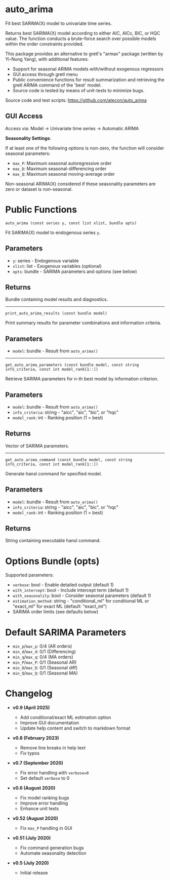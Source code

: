# auto_arima 

Fit best SARIMA(X) model to univariate time series.

Returns best SARIMA(X) model according to either AIC, AICc, BIC, or HQC value. The function conducts a brute-force search over possible models within the order constraints provided.

This package provides an alternative to gretl's "armax" package (written by Yi-Nung Yang), with additional features:

- Support for seasonal ARIMA models with/without exogenous regressors
- GUI access through gretl menu
- Public convenience functions for result summarization and retrieving the gretl ARIMA command of the 'best' model.
- Source code is tested by means of unit-tests to minimize bugs.

Source code and test scripts: https://github.com/atecon/auto_arima

## GUI Access

Access via: Model -> Univariate time series -> Automatic ARIMA

**Seasonality Settings**:

If at least one of the following options is non-zero, the function will consider seasonal parameters:

- `max_P`: Maximum seasonal autoregressive order
- `max_D`: Maximum seasonal-differencing order
- `max_Q`: Maximum seasonal moving-average order

Non-seasonal ARIMA(X) considered if these seasonality parameters are zero or dataset is non-seasonal.


# Public Functions

```
auto_arima (const series y, const list xlist, bundle opts)
```

Fit SARIMA(X) model to endogenous series `y`.

## Parameters

- `y`: series - Endogenous variable
- `xlist`: list - Exogenous variables (optional)
- `opts`: bundle - SARIMA parameters and options (see below)

## Returns

Bundle containing model results and diagnostics.

---

```
print_auto_arima_results (const bundle model)
```

Print summary results for parameter combinations and information criteria.

## Parameters

- `model`: bundle - Result from `auto_arima()`

---

```
get_auto_arima_parameters (const bundle model, const string info_criteria, const int model_rank[1::])
```

Retrieve SARIMA parameters for n-th best model by information criterion.

## Parameters

- `model`: bundle - Result from `auto_arima()`
- `info_criteria`: string - "aicc", "aic", "bic", or "hqc"
- `model_rank`: int - Ranking position (1 = best)

## Returns

Vector of SARIMA parameters.

---

```
get_auto_arima_command (const bundle model, const string info_criteria, const int model_rank[1::])
```

Generate hansl command for specified model.

## Parameters

- `model`: bundle - Result from `auto_arima()`
- `info_criteria`: string - "aicc", "aic", "bic", or "hqc"
- `model_rank`: int - Ranking position (1 = best)

## Returns

String containing executable hansl command.

# Options Bundle (opts)

Supported parameters:

- `verbose`: bool - Enable detailed output (default 1)
- `with_intercept`: bool - Include intercept term (default 1)
- `with_seasonality`: bool - Consider seasonal parameters (default 1)
- `estimation_method`: string - "conditional_ml" for conditional ML or "exact_ml" for exact ML (default: "exact_ml")
- SARIMA order limits (see defaults below)

# Default SARIMA Parameters

- `min_p`/`max_p`: 0/4 (AR orders)
- `min_d`/`max_d`: 0/1 (Differencing)
- `min_q`/`max_q`: 0/4 (MA orders)  
- `min_P`/`max_P`: 0/1 (Seasonal AR)
- `min_D`/`max_D`: 0/1 (Seasonal diff)
- `min_Q`/`max_Q`: 0/1 (Seasonal MA)

# Changelog

* **v0.9 (April 2025)**
    * Add conditional/exact ML estimation option
    * Improve GUI documentation
    * Update help content and switch to markdown format

* **v0.8 (February 2023)**
    * Remove line breaks in help text
    * Fix typos

* **v0.7 (September 2020)**
    * Fix error handling with `verbose=0`
    * Set default `verbose` to 0

* **v0.6 (August 2020)**
    * Fix model ranking bugs
    * Improve error handling
    * Enhance unit tests

* **v0.52 (August 2020)**
    * Fix `max_P` handling in GUI

* **v0.51 (July 2020)**
    * Fix command generation bugs
    * Automate seasonality detection

* **v0.5 (July 2020)**
    * Initial release
